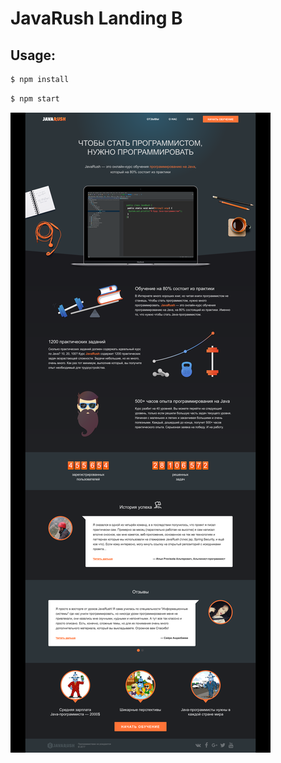 # JavaRush Landing B

## Usage:

```bash
$ npm install
```

```bash
$ npm start
```


![JavaRush Landing B screenshot](./screenshot.png)
